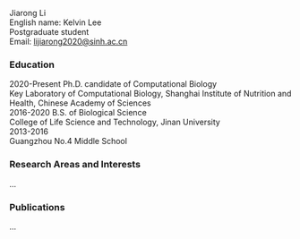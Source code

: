 Jiarong Li  
English name: Kelvin Lee  
Postgraduate student  
Email: lijiarong2020@sinh.ac.cn  

### Education  
2020-Present   Ph.D. candidate of Computational Biology  
Key Laboratory of Computational Biology, Shanghai Institute of Nutrition and Health, Chinese Academy of Sciences  
2016-2020   B.S. of Biological Science  
College of Life Science and Technology, Jinan University  
2013-2016   
Guangzhou No.4 Middle School  

### Research Areas and Interests  
...

### Publications
...
